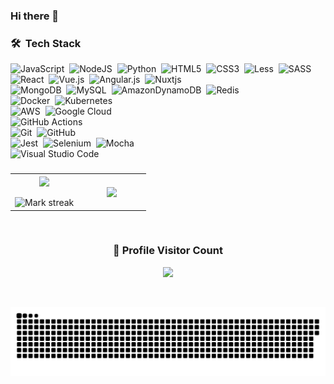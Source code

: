 ### Hi there 👋
### 🛠 &nbsp;Tech Stack

![JavaScript](https://img.shields.io/badge/javascript-%23323330.svg?style=logo&logo=javascript&logoColor=%23F7DF1E)&nbsp;
![NodeJS](https://img.shields.io/badge/node.js-6DA55F?style=logo&logo=node.js&logoColor=white)&nbsp;
![Python](https://img.shields.io/badge/python-3670A0?style=logo&logo=python&logoColor=ffdd54)&nbsp;
![HTML5](https://img.shields.io/badge/html5-%23E34F26.svg?style=logo&logo=html5&logoColor=white)&nbsp;
![CSS3](https://img.shields.io/badge/css3-%231572B6.svg?style=logo&logo=css3&logoColor=white)&nbsp;
![Less](https://img.shields.io/badge/less-2B4C80?style=logo&logo=less&logoColor=white)&nbsp;
![SASS](https://img.shields.io/badge/SASS-hotpink.svg?style=logo&logo=SASS&logoColor=white)
\
![React](https://img.shields.io/badge/react-%2320232a.svg?style=logo&logo=react&logoColor=%2361DAFB)&nbsp;
![Vue.js](https://img.shields.io/badge/vuejs-%2335495e.svg?style=logo&logo=vuedotjs&logoColor=%234FC08D)&nbsp;
![Angular.js](https://img.shields.io/badge/angular.js-%23E23237.svg?style=logo&logo=angularjs&logoColor=white)&nbsp;
![Nuxtjs](https://img.shields.io/badge/Nuxt-002E3B?style=logo&logo=nuxtdotjs&logoColor=#00DC82)
\
![MongoDB](https://img.shields.io/badge/MongoDB-%234ea94b.svg?style=flat&logo=mongodb&logoColor=white)&nbsp;
![MySQL](https://img.shields.io/badge/mysql-%2300f.svg?style=flat&logo=mysql&logoColor=white)&nbsp;
![AmazonDynamoDB](https://img.shields.io/badge/Amazon%20DynamoDB-4053D6?style=flat&logo=Amazon%20DynamoDB&logoColor=white)&nbsp;
![Redis](https://img.shields.io/badge/redis-%23DD0031.svg?style=flat&logo=redis&logoColor=white)
\
![Docker](https://img.shields.io/badge/docker-%230db7ed.svg?style=logo&logo=docker&logoColor=white)&nbsp;
![Kubernetes](https://img.shields.io/badge/kubernetes-%23326ce5.svg?style=logo&logo=kubernetes&logoColor=white)
\
![AWS](https://img.shields.io/badge/AWS-%23FF9900.svg?style=flat&logo=amazon-aws&logoColor=white)&nbsp;
![Google Cloud](https://img.shields.io/badge/GoogleCloud-%234285F4.svg?style=flat&logo=google-cloud&logoColor=white)
\
![GitHub Actions](https://img.shields.io/badge/github%20actions-%232671E5.svg?style=flat&logo=githubactions&logoColor=white)
\
![Git](https://img.shields.io/badge/-Git-05122A?style=flat&logo=git)&nbsp;
![GitHub](https://img.shields.io/badge/-GitHub-05122A?style=flat&logo=github)
\
![Jest](https://img.shields.io/badge/-jest-%23C21325?style=flat&logo=jest&logoColor=white)&nbsp;
![Selenium](https://img.shields.io/badge/-selenium-%43B02A?style=flat&logo=selenium&logoColor=white)&nbsp;
![Mocha](https://img.shields.io/badge/-mocha-%238D6748?style=flat&logo=mocha&logoColor=white)
\
![Visual Studio Code](https://img.shields.io/badge/Visual%20Studio%20Code-0078d7.svg?style=logo&logo=visual-studio-code&logoColor=white)
  
###

<table border="0" align="center">
<tr border="0">
<td width="50%" align="center">
  
  <img  align="center"  src="https://github-readme-stats.vercel.app/api?username=elephantcastle&theme=github-dark&show_icons=true&count_private=true" />
  <br></br>
  <img  title="🔥 Get streak stats for your profile at git.io/streak-stats" alt="Mark streak" src="https://github-readme-streak-stats.herokuapp.com/?user=elephantcastle&theme=github-dark-blue&hide_border=true" />


  
</td>

<td width="50%" align="center">

  <img  align="center"  src="https://github-readme-stats.anuraghazra1.vercel.app/api/top-langs/?username=elephantcastle&theme=dark&hide_border=true&no-bg=true&no-frame=true&langs_count=10"/>
  
  </td>
</tr>
</table>

<br>





<div align=center>
  <h3><b>📍 Profile Visitor Count</b></h3>
</div>
    
<!-- retro visitor counter -->  
<p align="center" >   
  <img src="https://profile-counter.glitch.me/elephantcastle/count.svg" />  
</p>



  <br>
  <p align="center">
  <img src="https://github.com/elephantcastle/elephantcastle/raw/output/github-contribution-grid-snake.svg" alt="snake"></center>
</p>

<!--
**elephantcastle/elephantcastle** is a ✨ _special_ ✨ repository because its `README.md` (this file) appears on your GitHub profile.

Here are some ideas to get you started:

- 🔭 I’m currently working on ...
- 🌱 I’m currently learning ...
- 👯 I’m looking to collaborate on ...
- 🤔 I’m looking for help with ...
- 💬 Ask me about ...
- 📫 How to reach me: ...
- 😄 Pronouns: ...
- ⚡ Fun fact: ...
-->
